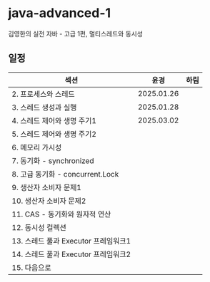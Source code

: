 # java-advanced-1
김영한의 실전 자바 - 고급 1편, 멀티스레드와 동시성


## 일정

| 섹션 | 윤경         | 하림 | 
|---|------------|---|
| 2. 프로세스와 스레드 | 2025.01.26 |  |
| 3. 스레드 생성과 실행 | 2025.01.28 |  |
| 4. 스레드 제어와 생명 주기1 | 2025.03.02 |  |
| 5. 스레드 제어와 생명 주기2 |            |  |
| 6. 메모리 가시성 |            |  |
| 7. 동기화 - synchronized |            |  |
| 8. 고급 동기화 - concurrent.Lock |            |  |
| 9. 생산자 소비자 문제1 |            |  |
| 10. 생산자 소비자 문제2 |            |  |
| 11. CAS - 동기화와 원자적 연산 |            |  |
| 12. 동시성 컬렉션 |            |  |
| 13. 스레드 풀과 Executor 프레임워크1 |            |  |
| 14. 스레드 풀과 Executor 프레임워크2 |            |  |
| 15. 다음으로 |            |  |
